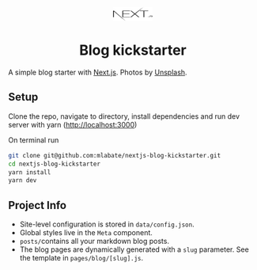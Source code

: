 <p align="center">
  <a href="https://www.nextjs.org/">
    <img src="public/static/icons/nextjs-black-logo.svg" width="80" height="28">
  </a>
</p>
<h1 align="center">
  Blog kickstarter
</h1>

A simple blog starter with [Next.js](https://nextjs.org/).
Photos by [Unsplash](https://unsplash.com/).

## Setup

Clone the repo, navigate to directory, install dependencies and run dev server with yarn ([http://localhost:3000](http://localhost:3000))

On terminal run

```bash
git clone git@github.com:mlabate/nextjs-blog-kickstarter.git
cd nextjs-blog-kickstarter
yarn install
yarn dev

```

## Project Info

- Site-level configuration is stored in `data/config.json`.
- Global styles live in the `Meta` component.
- `posts/`contains all your markdown blog posts.
- The blog pages are dynamically generated with a `slug` parameter. See the template in `pages/blog/[slug].js`.